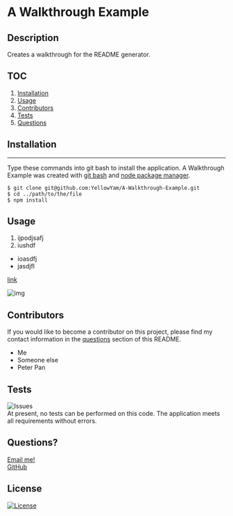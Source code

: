 # A Walkthrough Example
  
  ## Description
  Creates a walkthrough for the README generator.

  ## TOC
  1. [Installation](#installation)   
  2. [Usage](#usage)                 
  3. [Contributors](#contributors)
  4. [Tests](#tests)
  5. [Questions](#questions)

  ## Installation
  ***
  Type these commands into git bash to install the application. A Walkthrough Example was created with
  [git bash](https://git-scm.com/) and [node package manager](https://nodejs.org/en/).

  ```
  $ git clone git@github.com:YellowYam/A-Walkthrough-Example.git
  $ cd ../path/to/the/file
  $ npm install
  ``` 

  ## Usage
   1.  ijpodjsafj 
2.  iushdf 

* ioasdfj 
* jasdjfl 

[link](https://www.google.com)

![img](./brokenimg.jpg)



  ## Contributors
  If you would like to become a contributor on this project, please find my contact information in the [questions](#questions)
  section of this README.

  * Me
 *  Someone else
 *  Peter Pan

  ## Tests
  ![Issues](https://img.shields.io/github/issues/YellowYam/A-Walkthrough-Example?style=plastic)<br>
  At present, no tests can be performed on this code. The application meets all requirements without errors.

  ## Questions?
  <a href = "mailto:cody.scoles@gmail.com"> Email me! </a> <br>
  <a href = "https://www.github.com/YellowYam"> GitHub </a>

  ## License 

  [![License](https://img.shields.io/badge/License-BSD%202--Clause-orange.svg)](https://opensource.org/licenses/BSD-2-Clause)

